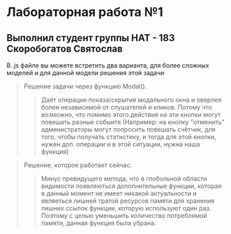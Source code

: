 # Лабораторная работа №1 
## Выполнил студент группы НАТ - 183 Скоробогатов Святослав 

В .js файле вы можете встретить два варианта, для более сложных моделей и для данной модели решения этой задачи 

> Решение задачи через функцию Modal(). 
>> Даёт операции показа/скрытия модального окна и оверлея более независимой от слушателей и кликов. Потому что возможно, что помимо этого действия на эти кнопки могут повешать разные собыитя (Например: на кнопку "отменить" администраторы могут попросить повешать счётчик, для того, чтобы получать статистику, и тогда для этой кнопки, нужен доп. операции и в этой ситуации, нужна наша функция)
 

> Решение, которое работает сейчас.
>> Минус превидущего метода, что в глобольной области видимости появляються дополнительные функции, которая в данный момент не имеет никакой актуальности и являеться лишней тратой ресурсов памяти для хранения лишних ссылок функции, которую используют один раз. Поэтому с целью уменьшить количество потреблямой памяти, данная функция была убрана.  
